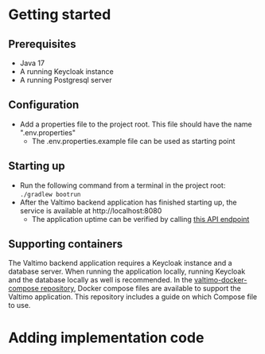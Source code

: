 # Getting started

## Prerequisites

- Java 17
- A running Keycloak instance
- A running Postgresql server

## Configuration

- Add a properties file to the project root. This file should have the name ".env.properties"
    - The .env.properties.example file can be used as starting point

## Starting up

- Run the following command from a terminal in the project root: ```./gradlew bootrun```
- After the Valtimo backend application has finished starting up, the service is available at http://localhost:8080
    - The application uptime can be verified by calling [this API endpoint](http://localhost:8080/api/v1/ping)

## Supporting containers

The Valtimo backend application requires a Keycloak instance and a database server. When running the application
locally, running Keycloak and the database locally as well is recommended. In
the [valtimo-docker-compose repository](https://github.com/valtimo-platform/valtimo-docker-compose), Docker compose
files are available to support the Valtimo application. This repository includes a guide on which Compose file to use.

# Adding implementation code
